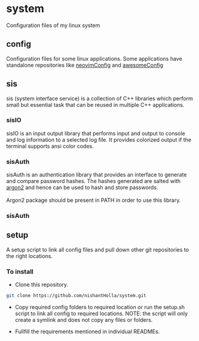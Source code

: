 # system
Configuration files of my linux system

## config

Configuration files for some linux applications.
Some applications have standalone repositories like [neovimConfig](https://github.com/nishantHolla/neovimConfig)
and [awesomeConfig](https://github.com/nishantHolla/awesomeConfig)

## sis

sis (system interface service) is a collection of C++ libraries which perform small but essential
task that can be reused in multiple C++ applications.

### sisIO

sisIO is an input output library that performs input and output to console and log information to
a selected log file. It provides colorized output if the terminal supports ansi color codes.

### sisAuth

sisAuth is an authentication library that provides an interface to generate and compare
password hashes. The hashes generated are salted with [argon2](https://en.wikipedia.org/wiki/Argon2)
and hence can be used to hash and store passwords.
<br><br>
Argon2 package should be present in PATH in order to use this library.

### sisAuth

## setup

A setup script to link all config files and pull down other git repositories to the right locations.

### To install

- Clone this repository.

```bash
git clone https://github.com/nishantHolla/system.git
```

- Copy required config folders to required location or run the setup.sh script to link all config to
required locations. NOTE: the script will only create a symlink and does not copy any files or folders.

- Fullfill the requirements mentioned in individual READMEs.
